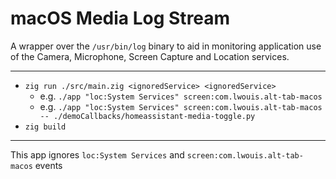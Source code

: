 # macOS Media Log Stream

A wrapper over the `/usr/bin/log` binary to aid in monitoring application use of the Camera, Microphone, Screen Capture and Location services.

---

* `zig run ./src/main.zig <ignoredService> <ignoredService>`
  * e.g. `./app "loc:System Services" screen:com.lwouis.alt-tab-macos`
  * e.g. `./app "loc:System Services" screen:com.lwouis.alt-tab-macos -- ./demoCallbacks/homeassistant-media-toggle.py`
* `zig build`

---

This app ignores `loc:System Services` and `screen:com.lwouis.alt-tab-macos` events

